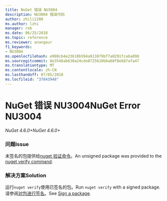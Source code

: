 ```yaml
---
title: NuGet 错误 NU3004
description: NU3004 错误代码
author: zhili1208
ms.author: lzhi
manager: rob
ms.date: 06/25/2018
ms.topic: reference
ms.reviewer: anangaur
f1_keywords:
- NU3004
ms.openlocfilehash: e908cb4e23610b594a913879bf7a0291fca6a898
ms.sourcegitcommit: 8e3546ab630a24cde8725610b6a68f8eb87afa47
ms.translationtype: MT
ms.contentlocale: zh-CN
ms.lasthandoff: 07/05/2018
ms.locfileid: "37843948"
---
```

# <a name="nuget-error-nu3004"></a><span data-ttu-id="fd2ca-103">NuGet 错误 NU3004</span><span class="sxs-lookup"><span data-stu-id="fd2ca-103">NuGet Error NU3004</span></span>

<span data-ttu-id="fd2ca-104">*NuGet 4.6.0+*</span><span class="sxs-lookup"><span data-stu-id="fd2ca-104">*NuGet 4.6.0+*</span></span>

### <a name="issue"></a><span data-ttu-id="fd2ca-105">问题</span><span class="sxs-lookup"><span data-stu-id="fd2ca-105">Issue</span></span>
<span data-ttu-id="fd2ca-106">未签名的包提供给[nuget 验证命令](../../tools/cli-ref-verify.md)。</span><span class="sxs-lookup"><span data-stu-id="fd2ca-106">An unsigned package was provided to the [nuget verify command](../../tools/cli-ref-verify.md).</span></span>

### <a name="solution"></a><span data-ttu-id="fd2ca-107">解决方案</span><span class="sxs-lookup"><span data-stu-id="fd2ca-107">Solution</span></span>
<span data-ttu-id="fd2ca-108">运行`nuget verify`使用已签名的包。</span><span class="sxs-lookup"><span data-stu-id="fd2ca-108">Run `nuget verify` with a signed package.</span></span> <span data-ttu-id="fd2ca-109">请参阅[对包进行签名](../../create-packages/Sign-a-Package.md)。</span><span class="sxs-lookup"><span data-stu-id="fd2ca-109">See [Sign a package](../../create-packages/Sign-a-Package.md).</span></span>
